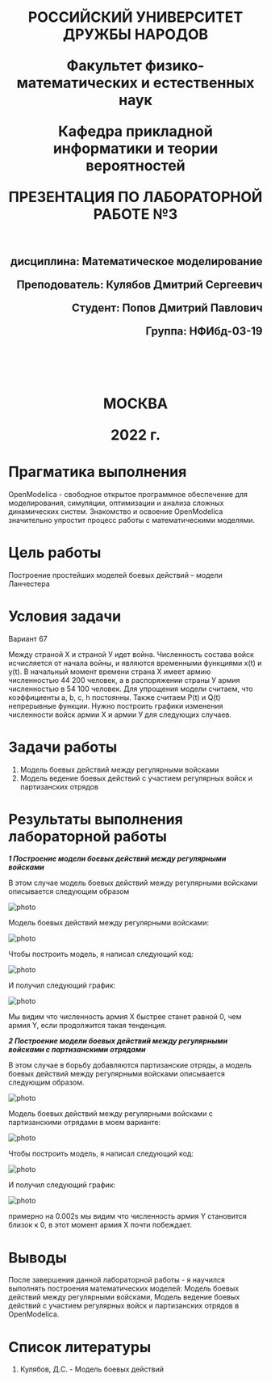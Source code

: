 <h1 align="center">
<p>РОССИЙСКИЙ УНИВЕРСИТЕТ ДРУЖБЫ НАРОДОВ 
<p>Факультет физико-математических и естественных наук  
<p>Кафедра прикладной информатики и теории вероятностей
<p>ПРЕЗЕНТАЦИЯ ПО ЛАБОРАТОРНОЙ РАБОТЕ №3
<br></br>
<h2 align="right">
<p>дисциплина: Математическое моделирование
<p>Преподователь: Кулябов Дмитрий Сергеевич
<p>Студент: Попов Дмитрий Павлович
<p>Группа: НФИбд-03-19
<br></br>
<br></br>
<h1 align="center">
<p>МОСКВА
<p>2022 г.
</h1>

# **Прагматика выполнения**

 OpenModelica - свободное открытое программное обеспечение для моделирования, симуляции, оптимизации и анализа сложных динамических систем.
 Знакомство и освоение OpenModelica значительно упростит процесс работы с математическими моделями.

# **Цель работы**

Построение простейших моделей боевых действий – модели Ланчестера

# **Условия задачи**

Вариант 67

Между страной Х и страной У идет война. Численность состава войск исчисляется от начала войны, и являются временными функциями x(t) и y(t). В начальный момент времени страна Х имеет армию численностью 44 200 человек, а в распоряжении страны У армия численностью в 54 100 человек. Для упрощения модели считаем, что коэффициенты
a, b, c, h постоянны. Также считаем P(t) и Q(t) непрерывные функции. Нужно построить графики изменения численности войск армии Х и армии У для
следующих случаев.

# **Задачи работы**

1. Модель боевых действий между регулярными войсками
2. Модель ведение боевых действий с участием регулярных войск и партизанских отрядов

# **Результаты выполнения лабораторной работы** 

**_1 Построение модели боевых действий между регулярными войсками_**

В этом случае модель боевых действий между регулярными войсками описывается следующим образом

![photo](screenshots/img1.png "модель боевых действий между регулярными войсками")

Модель боевых действий между регулярными войсками:

![photo](screenshots/img2.png "модель боевых действий между регулярными войсками в варианте")

Чтобы построить модель, я написал следующий код:

![photo](screenshots/img3.png "код для модели боевых действий между регулярными войсками в варианте")

И получил следующий график:

![photo](screenshots/img4.png "график для модели боевых действий между регулярными войсками в варианте")

Мы видим что численность армия X быстрее станет равной 0, чем армия Y, если продолжится такая тенденция.

**_2 Построение модели боевых действий между регулярными войсками с партизанскими отрядами_**

В этом случае в борьбу добавляются партизанские отряды, а модель боевых действий между регулярными войсками описывается следующим образом.

![photo](screenshots/img5.png "модель боевых действий между регулярными войсками с партизанскими отрядами")

Модель боевых действий между регулярными войсками с партизанскими отрядами в моем варианте:

![photo](screenshots/img6.png "модель боевых действий между регулярными войсками с партизанскими в варианте")

Чтобы построить модель, я написал следующий код:

![photo](screenshots/img7.png "код для модели боевых действий между регулярными войсками и партизанскими отрядами в варианте")

И получил следующий график:

![photo](screenshots/img8.png "график для модели боевых действий между регулярными войсками и партизанскими отрядами в варианте")

примерно на 0.002s мы видим что численность армия Y становится близок к 0, в этот момент армия X почти побеждает.

# Выводы

После завершения данной лабораторной работы - я научился выполнять построения математических моделей: Модель боевых действий между регулярными войсками, Модель ведение боевых действий с участием регулярных войск и партизанских отрядов в OpenModelica.

# Список литературы

1. Кулябов, Д.С. - Модель боевых действий
